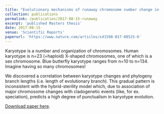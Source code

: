 ```yaml
---
title: "Evolutionary mechanisms of runaway chromosome number change in Agrodiaetus butterflies"
collection: publications
permalink: /publication/2017-08-15-runaway
excerpt: 'published Masters thesis' 
date: 2017-08-15
venue: 'Scientific Reports'
paperurl: 'https://www.nature.com/articles/s41598-017-08525-6'
---
```


Karyotype is a number and organization of chromosomes. Human karyotype is n=23 (=haploid) X-shaped chromosomes, one of which is a sex chromosome. Blue butterfly karyotype ranges from n=10 to n=134. Imagine having so many chromosomes!

We discovered a correlation between karyotype changes and phylogeny branch lengths (i.e. length of evolutionary branch). This gradual pattern is inconsistent with the hybrid-sterility model which, due to association of major chromosome changes with cladogenetic events (like, for ex. speciation), predicts a high degree of punctualism in karyotype evolution.

[Download paper here](https://www.nature.com/articles/s41598-017-08525-6.pdf).